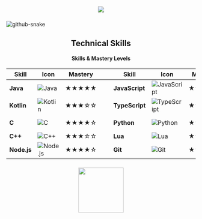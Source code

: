<h1 align="center">
    <img src="https://readme-typing-svg.herokuapp.com/?font=Righteous&size=35&center=true&vCenter=true&width=500&height=70&duration=4000&lines=Hi+There+!+👋;+I'm+zqodev+!;" />
</h1>

###

<picture>
  <source media="(prefers-color-scheme: dark)" srcset="https://github.com/vic1707/vic1707/blob/output/github-snake-dark.svg">
  <source media="(prefers-color-scheme: light)" srcset="https://github.com/vic1707/vic1707/blob/output/github-snake.svg">
  <img alt="github-snake" src="https://github.com/vic1707/vic1707/blob/output/github-snake.svg">
</picture>

###

<h2 align="center">Technical Skills</h2>

<div align="center">

#### **Skills & Mastery Levels**

| Skill       | Icon | Mastery |&nbsp;&nbsp;&nbsp;| Skill       | Icon | Mastery |&nbsp;&nbsp;&nbsp;| Skill       | Icon | Mastery |
|-------------|------|---------|-----------------|-------------|------|---------|-----------------|-------------|------|---------|
| **Java**        | ![Java](https://skillicons.dev/icons?i=java)               | ★★★★★  || **JavaScript**  | ![JavaScript](https://skillicons.dev/icons?i=javascript) | ★★★★☆  || **HTML**        | ![HTML](https://skillicons.dev/icons?i=html)             | ★★★★★  |
| **Kotlin**      | ![Kotlin](https://skillicons.dev/icons?i=kotlin)           | ★★★☆☆  || **TypeScript**  | ![TypeScript](https://skillicons.dev/icons?i=typescript) | ★★★★☆  || **CSS**         | ![CSS](https://skillicons.dev/icons?i=css)               | ★★★★★  |
| **C**           | ![C](https://skillicons.dev/icons?i=c)                     | ★★★★☆  || **Python**      | ![Python](https://skillicons.dev/icons?i=python)         | ★★★★☆  || **MongoDB**     | ![MongoDB](https://skillicons.dev/icons?i=mongodb)       | ★★★☆☆  |
| **C++**         | ![C++](https://skillicons.dev/icons?i=cpp)                 | ★★★☆☆  || **Lua**         | ![Lua](https://skillicons.dev/icons?i=lua)               | ★★★☆☆  || **MySQL**       | ![MySQL](https://skillicons.dev/icons?i=mysql)           | ★★★★☆  |
| **Node.js**     | ![Node.js](https://skillicons.dev/icons?i=nodejs)          | ★★★★☆  || **Git**         | ![Git](https://skillicons.dev/icons?i=git)               | ★★★★☆  || **Linux**       | ![Linux](https://skillicons.dev/icons?i=linux)           | ★★★☆☆  |

</div>

###

<div align="center">
  <img height="120" src="https://user-images.githubusercontent.com/123120185/257965076-a45fbf30-104f-4dea-b41f-4babd28f92d2.svg"  />
</div>

###
